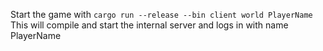 Start the game with `cargo run --release --bin client world PlayerName`
This will compile and start the internal server and logs in with name PlayerName